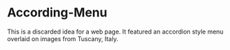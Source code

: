 # According-Menu
This is a discarded idea for a web page. It featured an accordion style menu overlaid on images from Tuscany, Italy.
